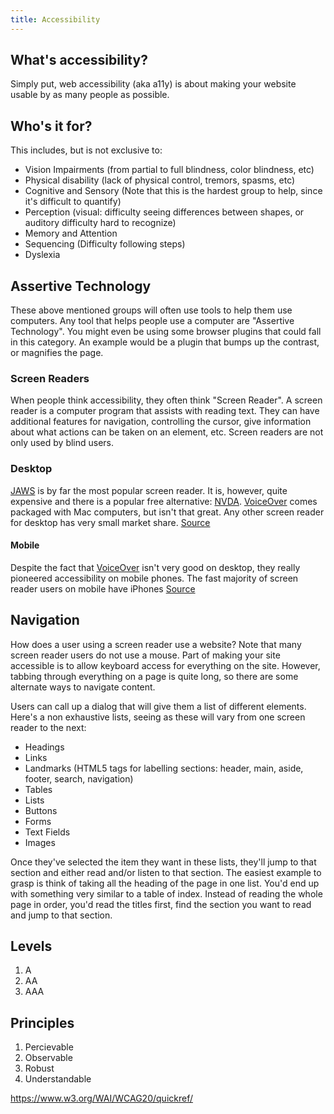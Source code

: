 ```yaml
---
title: Accessibility
---
```


## What's accessibility?

Simply put, web accessibility (aka a11y) is about making your website usable by as many people as possible. 

## Who's it for?

This includes, but is not exclusive to:

- Vision Impairments (from partial to full blindness, color blindness, etc)
- Physical disability (lack of physical control, tremors, spasms, etc)
- Cognitive and Sensory (Note that this is the hardest group to help, since it's difficult to quantify)
- Perception (visual: difficulty seeing differences between shapes, or auditory difficulty hard to recognize)
- Memory and Attention
- Sequencing (Difficulty following steps)
- Dyslexia

## Assertive Technology

These above mentioned groups will often use tools to help them use computers. Any tool that helps people use a computer are "Assertive Technology". You might even be using some browser plugins that could fall in this category. An example would be a plugin that bumps up the contrast, or magnifies the page.

### Screen Readers

When people think accessibility, they often think "Screen Reader". A screen reader is a computer program that assists with reading text. They can have additional features for navigation, controlling the cursor, give information about what actions can be taken on an element, etc. Screen readers are not only used by blind users. 

### Desktop 
[JAWS](http://www.freedomscientific.com/Products/Blindness/JAWS) is by far the most popular screen reader. It is, however, quite expensive and there is a popular free alternative: [NVDA](https://www.nvaccess.org/). [VoiceOver](https://www.apple.com/ca/accessibility/mac/vision/) comes packaged with Mac computers, but isn't that great. Any other screen reader for desktop has very small market share. [Source](https://webaim.org/projects/screenreadersurvey7/)

#### Mobile
Despite the fact that [VoiceOver](https://www.apple.com/ca/accessibility/mac/vision/) isn't very good on desktop, they really pioneered accessibility on mobile phones. The fast majority of screen reader users on mobile have iPhones [Source](https://webaim.org/projects/screenreadersurvey7/)


## Navigation

How does a user using a screen reader use a website? Note that many screen reader users do not use a mouse. Part of making your site accessible is to allow keyboard access for everything on the site. However, tabbing through everything on a page is quite long, so there are some alternate ways to navigate content.

Users can call up a dialog that will give them a list of different elements. Here's a non exhaustive lists, seeing as these will vary from one screen reader to the next:
- Headings
- Links
- Landmarks (HTML5 tags for labelling sections: header, main, aside, footer, search, navigation)
- Tables
- Lists
- Buttons
- Forms
- Text Fields
- Images

Once they've selected the item they want in these lists, they'll jump to that section and either read and/or listen to that section. The easiest example to grasp is think of taking all the heading of the page in one list. You'd end up with something very similar to a table of index. Instead of reading the whole page in order, you'd read the titles first, find the section you want to read and jump to that section.





## Levels

1. A
2. AA
3. AAA

## Principles

1. Percievable
2. Observable
3. Robust
4. Understandable


https://www.w3.org/WAI/WCAG20/quickref/





